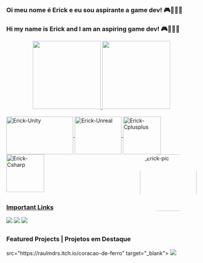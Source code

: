 ### Oi meu nome é Erick e eu sou aspirante a game dev! 🎮👨🏼‍💻
### Hi my name is Erick and I am an aspiring game dev! 🎮👨🏼‍💻

<div align="center">
  <a href="https://linktr.ee/erickhasse">
  <img height="180em" src="https://github-readme-stats.vercel.app/api?username=bolo422&show_icons=true&theme=radical&include_all_commits=true&count_private=true"/>
  <img height="180em" src="https://github-readme-stats.vercel.app/api/top-langs/?username=bolo422&layout=compact&langs_count=7&theme=radical"/>
</div>
<div style="display: inline_block"><br>
  <img align="center" alt="Erick-Unity" height="100" width="177" src="https://cdn.discordapp.com/attachments/907689420906446908/936497245979828344/Unity-Logo-White.png">
  <img align="center" alt="Erick-Unreal" height="100" width="124" src="https://cdn.discordapp.com/attachments/907689420906446908/936497725451677776/ue-logo-stacked-unreal-engine-w-677x545-fac11de0943f.png">
  <img align="center" alt="Erick-Cplusplus" height="100" width="100" src="https://cdn.jsdelivr.net/gh/devicons/devicon/icons/cplusplus/cplusplus-original.svg">
  <img align="center" alt="Erick-Csharp" height="100" width="100" src="https://cdn.jsdelivr.net/gh/devicons/devicon/icons/csharp/csharp-original.svg">
  <img align="right" alt="Erick-pic" height="150" style="border-radius:50px;" src="https://cdn.discordapp.com/attachments/907689420906446908/936493245796593694/eu3.png">
</div>
  
  ##
  
  ### Important Links
<div>
  <a href="https://drive.google.com/file/u/1/d/1ZZ7HlUe3w6VOnpRlF6iCZMfOGpFMBOPT/view?usp=sharing" target="_blank"><img src="https://cdn.discordapp.com/attachments/907689420906446908/936505130159865877/curriculo_portugues.png" target="_blank"></a>
  <a href="https://drive.google.com/file/d/1hamK5oXgCevstJmC1QhknaSmgXDNzTAt/view?usp=sharing" target="_blank"><img src="https://cdn.discordapp.com/attachments/907689420906446908/936505670583320576/curriculo_ingles.png" target="_blank"></a>
  <a href="https://erickhasse.itch.io/" target="_blank"><img src="https://cdn.discordapp.com/attachments/907689420906446908/936508977586516018/itchio.png" target="_blank"></a>
</div>
   
  ##
  
  ### Featured Projects | Projetos em Destaque
  <div>
    src="https://raulmdrs.itch.io/coracao-de-ferro" target="_blank"></a>
  <a href="https://erickhasse.itch.io/" target="_blank"><img src="https://cdn.discordapp.com/attachments/907689420906446908/936510997533950002/unknown.png" target="_blank"></a>
  </div>
